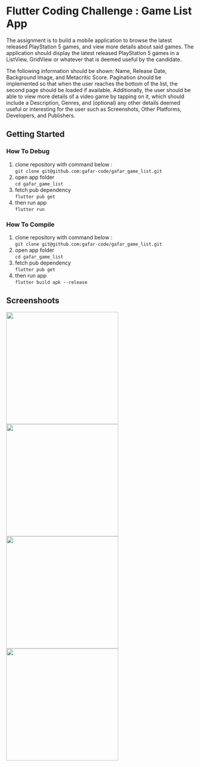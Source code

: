 # Flutter Coding Challenge : Game List App

The assignment is to build a mobile application to browse the latest released PlayStation 5 games, and view more details about said games. The application should display the latest released PlayStation 5 games in a ListView, GridView or whatever that is deemed useful by the candidate.<br>

The following information should be shown: Name, Release Date, Background Image, and Metacritic Score.
Pagination should be implemented so that when the user reaches the bottom of the list, the second page should be loaded if available. Additionally, the user should be able to view more details of a video game by tapping on it, which should include a Description, Genres, and (optional) any other details deemed useful or interesting for the user such as Screenshots, Other Platforms, Developers, and Publishers.

## Getting Started

### How To Debug
1. clone repository with command below :<br>
   ```git clone git@github.com:gafar-code/gafar_game_list.git```
2. open app folder<br>
   ```cd gafar_game_list```
3. fetch pub dependency<br>
   ```flutter pub get```
4. then run app<br>
   ```flutter run```

### How To Compile
1. clone repository with command below :<br>
   ```git clone git@github.com:gafar-code/gafar_game_list.git```
2. open app folder<br>
   ```cd gafar_game_list```
3. fetch pub dependency<br>
   ```flutter pub get```
4. then run app<br>
   ```flutter build apk --release```

## Screenshoots
<img src="https://user-images.githubusercontent.com/53269873/209688463-8d3d08be-ac77-4525-a2c4-a3e7e2cbfc4e.png" width="300">
<img src="https://user-images.githubusercontent.com/53269873/209688468-205164c5-3d18-4d56-bb02-81246c15c10e.png" width="300">
<img src="https://user-images.githubusercontent.com/53269873/209688456-db69cf59-fc72-4877-95f6-390b685ed6b4.png" width="300">
<img src="https://user-images.githubusercontent.com/53269873/209688448-13bf2c1e-65bb-4a6b-a7e0-245a71dc440e.png" width="300">
